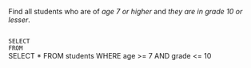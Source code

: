 Find all students who are of _age 7 or higher_ and _they are in grade 10 or lesser_.



<Editor lang="sql" dbName="students1.db" type="exercise">
<code>
SELECT  
FROM
</code>

<solution>
SELECT *
FROM students
WHERE age >= 7
AND grade <= 10
</solution>
</Editor>